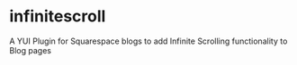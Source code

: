 # infinitescroll
A YUI Plugin for Squarespace blogs to add Infinite Scrolling functionality to Blog pages
